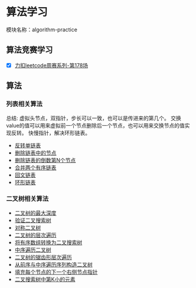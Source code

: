# 算法学习
模块名称：algorithm-practice
## 算法竞赛学习
- [x] [力扣leetcode周赛系列-第178场](https://www.toutiao.com/i6799238431051350532/)
## 算法
### 列表相关算法
总结: 虚拟头节点，双指针，步长可以一致，也可以是传进来的第几个。
交换value的值可以用来虚拟前一个节点删除后一个节点，也可以用来交换节点的值实现反转。
快慢指针，解决环形链表。
- [反转单链表](https://www.toutiao.com/i6806239361680540171/)
- [删除链表中的节点](https://www.toutiao.com/i6806475703521903116/)
- [删除链表的倒数第N个节点](https://www.toutiao.com/i6807228381768188429/)
- [合并两个有序链表](https://www.toutiao.com/i6807584336703914499/)
- [回文链表](https://www.toutiao.com/i6808024343902159372/)
- [环形链表](https://www.toutiao.com/i6808442471421313548/)
### 二叉树相关算法
- [二叉树的最大深度](https://www.toutiao.com/i6808798912267158027/)
- [验证二叉搜索树](https://www.toutiao.com/i6809221437497278988/)
- [对称二叉树](https://www.toutiao.com/i6809559740499100167/)
- [二叉树的层次遍历](https://www.toutiao.com/i6809891274313695756/)
- [将有序数组转换为二叉搜索树](https://www.toutiao.com/i6810376190738563598/)
- [中序遍历二叉树](https://www.toutiao.com/i6810657575986528775/)
- [二叉树的锯齿形层次遍历](https://www.toutiao.com/i6810938127432024580/)
- [从前序与中序遍历序列构造二叉树](https://www.toutiao.com/i6811370590365024771/)
- [填充每个节点的下一个右侧节点指针](https://www.toutiao.com/i6811862496777863687/)
- [二叉搜索树中第K小的元素](https://www.toutiao.com/i6812874863313682947/)